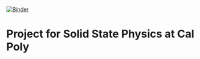 [![Binder](https://mybinder.org/badge.svg)](https://mybinder.org/v2/gh/lucbouchard1/phys_412/master?filepath=project.ipynb)


# Project for Solid State Physics at Cal Poly
